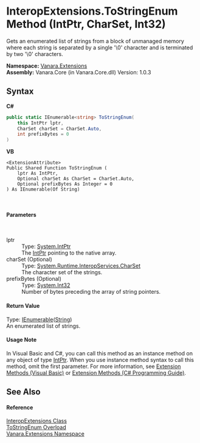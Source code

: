 # InteropExtensions.ToStringEnum Method (IntPtr, CharSet, Int32)
 

Gets an enumerated list of strings from a block of unmanaged memory where each string is separated by a single '\0' character and is terminated by two '\0' characters.

**Namespace:**&nbsp;<a href="9abe54ff-18ce-e333-beed-30e855655381">Vanara.Extensions</a><br />**Assembly:**&nbsp;Vanara.Core (in Vanara.Core.dll) Version: 1.0.3

## Syntax

**C#**<br />
``` C#
public static IEnumerable<string> ToStringEnum(
	this IntPtr lptr,
	CharSet charSet = CharSet.Auto,
	int prefixBytes = 0
)
```

**VB**<br />
``` VB
<ExtensionAttribute>
Public Shared Function ToStringEnum ( 
	lptr As IntPtr,
	Optional charSet As CharSet = CharSet.Auto,
	Optional prefixBytes As Integer = 0
) As IEnumerable(Of String)
```

<br />

#### Parameters
&nbsp;<dl><dt>lptr</dt><dd>Type: <a href="http://msdn2.microsoft.com/en-us/library/5he14kz8" target="_blank">System.IntPtr</a><br />The <a href="http://msdn2.microsoft.com/en-us/library/5he14kz8" target="_blank">IntPtr</a> pointing to the native array.</dd><dt>charSet (Optional)</dt><dd>Type: <a href="http://msdn2.microsoft.com/en-us/library/aw448d0k" target="_blank">System.Runtime.InteropServices.CharSet</a><br />The character set of the strings.</dd><dt>prefixBytes (Optional)</dt><dd>Type: <a href="http://msdn2.microsoft.com/en-us/library/td2s409d" target="_blank">System.Int32</a><br />Number of bytes preceding the array of string pointers.</dd></dl>

#### Return Value
Type: <a href="http://msdn2.microsoft.com/en-us/library/9eekhta0" target="_blank">IEnumerable</a>(<a href="http://msdn2.microsoft.com/en-us/library/s1wwdcbf" target="_blank">String</a>)<br />An enumerated list of strings.

#### Usage Note
In Visual Basic and C#, you can call this method as an instance method on any object of type <a href="http://msdn2.microsoft.com/en-us/library/5he14kz8" target="_blank">IntPtr</a>. When you use instance method syntax to call this method, omit the first parameter. For more information, see <a href="http://msdn.microsoft.com/en-us/library/bb384936.aspx">Extension Methods (Visual Basic)</a> or <a href="http://msdn.microsoft.com/en-us/library/bb383977.aspx">Extension Methods (C# Programming Guide)</a>.

## See Also


#### Reference
<a href="fa16fdf1-0da9-374d-b48d-5517895097b7">InteropExtensions Class</a><br /><a href="17903f03-6aed-0ad9-4b5a-ee26be9fb0e6">ToStringEnum Overload</a><br /><a href="9abe54ff-18ce-e333-beed-30e855655381">Vanara.Extensions Namespace</a><br />